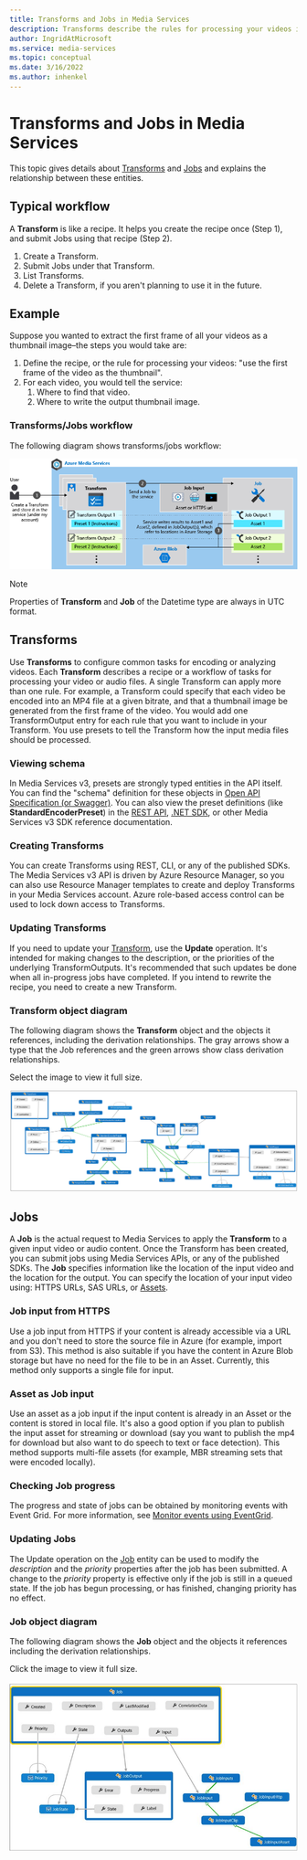 ```yaml
---
title: Transforms and Jobs in Media Services
description: Transforms describe the rules for processing your videos in Azure Media Services.
author: IngridAtMicrosoft
ms.service: media-services
ms.topic: conceptual
ms.date: 3/16/2022
ms.author: inhenkel
---
```


# Transforms and Jobs in Media Services

This topic gives details about [Transforms](/rest/api/media/transforms) and [Jobs](/rest/api/media/jobs) and explains the relationship between these entities.

## Typical workflow

A **Transform** is like a recipe. It helps you create the recipe once (Step 1), and submit Jobs using that recipe (Step 2).

1. Create a Transform.
1. Submit Jobs under that Transform.
1. List Transforms.
1. Delete a Transform, if you aren't planning to use it in the future.

## Example

Suppose you wanted to extract the first frame of all your videos as a thumbnail image–the steps you would take are:

1. Define the recipe, or the rule for processing your videos: "use the first frame of the video as the thumbnail".
1. For each video, you would tell the service:
    1. Where to find that video.
    1. Where to write the output thumbnail image.

### Transforms/Jobs workflow

The following diagram shows transforms/jobs workflow:

![Transforms and jobs workflow in Azure Media Services](./media/encoding/transforms-jobs.png)

> [!NOTE]
> Properties of **Transform** and **Job** of the Datetime type are always in UTC format.

## Transforms

Use **Transforms** to configure common tasks for encoding or analyzing videos. Each **Transform** describes a recipe or a workflow of tasks for processing your video or audio files. A single Transform can apply more than one rule. For example, a Transform could specify that each video be encoded into an MP4 file at a given bitrate, and that a thumbnail image be generated from the first frame of the video. You would add one TransformOutput entry for each rule that you want to include in your Transform. You use presets to tell the Transform how the input media files should be processed.

### Viewing schema

In Media Services v3, presets are strongly typed entities in the API itself. You can find the "schema" definition for these objects in [Open API Specification (or Swagger)](https://github.com/Azure/azure-rest-api-specs/tree/master/specification/mediaservices/resource-manager/Microsoft.Media/stable/2018-07-01). You can also view the preset definitions (like **StandardEncoderPreset**) in the [REST API](/rest/api/media/transforms/createorupdate#standardencoderpreset), [.NET SDK](/dotnet/api/microsoft.azure.management.media.models.standardencoderpreset), or other Media Services v3 SDK reference documentation.

### Creating Transforms

You can create Transforms using REST, CLI, or any of the published SDKs. The Media Services v3 API is driven by Azure Resource Manager, so you can also use Resource Manager templates to create and deploy Transforms in your Media Services account. Azure role-based access control can be used to lock down access to Transforms.

### Updating Transforms

If you need to update your [Transform](/rest/api/media/transforms), use the **Update** operation. It's intended for making changes to the description, or the priorities of the underlying TransformOutputs. It's recommended that such updates be done when all in-progress jobs have completed. If you intend to rewrite the recipe, you need to create a new Transform.

### Transform object diagram

The following diagram shows the **Transform** object and the objects it references, including the derivation relationships. The gray arrows show a type that the Job references and the green arrows show class derivation relationships.

Select the image to view it full size.

[![Diagram showing the Transform object and the objects it references, including the class derivation relationships between the objects.](./media/api-diagrams/transform-small.png)](./media/api-diagrams/transform-large.png#lightbox)

## Jobs

A **Job** is the actual request to Media Services to apply the **Transform** to a given input video or audio content. Once the Transform has been created, you can submit jobs using Media Services APIs, or any of the published SDKs. The **Job** specifies information like the location of the input video and the location for the output. You can specify the location of your input video using: HTTPS URLs, SAS URLs, or [Assets](/rest/api/media/assets).

### Job input from HTTPS

Use a job input from HTTPS if your content is already accessible via a URL and you don't need to store the source file in Azure (for example, import from S3). This method is also suitable if you have the content in Azure Blob storage but have no need for the file to be in an Asset. Currently, this method only supports a single file for input.

### Asset as Job input

Use an asset as a job input if the input content is already in an Asset or the content is stored in local file. It's also a good option if you plan to publish the input asset for streaming or download (say you want to publish the mp4 for download but also want to do speech to text or face detection). This method supports multi-file assets (for example, MBR streaming sets that were encoded locally).

### Checking Job progress

The progress and state of jobs can be obtained by monitoring events with Event Grid. For more information, see [Monitor events using EventGrid](monitoring/job-state-events-cli-how-to.md).

### Updating Jobs

The Update operation on the [Job](/rest/api/media/jobs) entity can be used to modify the *description* and the *priority* properties after the job has been submitted. A change to the *priority* property is effective only if the job is still in a queued state. If the job has begun processing, or has finished, changing priority has no effect.

### Job object diagram

The following diagram shows the **Job** object and the objects it references including the derivation relationships.

Click the image to view it full size.

[![Diagram showing the Job object and the objects it references, including the class derivation relationships between the objects.](./media/api-diagrams/job-small.png)](./media/api-diagrams/job-large.png#lightbox)
